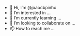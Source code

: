 - 👋 Hi, I’m @joaocbpinho
- 👀 I’m interested in ...
- 🌱 I’m currently learning ...
- 💞️ I’m looking to collaborate on ...
- 📫 How to reach me ...

<!---
joaocbpinho/joaocbpinho is a ✨ special ✨ repository because its `README.md` (this file) appears on your GitHub profile.
You can click the Preview link to take a look at your changes.
--->

